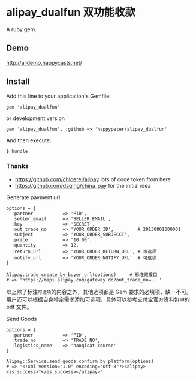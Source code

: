 # alipay_dualfun 双功能收款

A ruby gem.

## Demo

http://alidemo.happycasts.net/

## Install

Add this line to your application's Gemfile:

    gem 'alipay_dualfun'


or development version

    gem 'alipay_dualfun', :github => 'happypeter/alipay_dualfun'

And then execute:

    $ bundle

### Thanks

- <https://github.com/chloerei/alipay> lots of code token from here
- <https://github.com/daqing/china_pay> for the initial idea


Generate payment url

    options = {
      :partner           => 'PID',
      :seller_email      => 'SELLER_EMAIL',
      :key               => 'SECRET',
      :out_trade_no      => 'YOUR_ORDER_ID',         # 20130801000001
      :subject           => 'YOUR_ORDER_SUBJECCT', 
      :price             => '10.00',
      :quantity          => 12,
      :return_url        => 'YOUR_ORDER_RETURN_URL', # 可选项
      :notify_url        => 'YOUR_ORDER_NOTIFY_URL'  # 可选项
    }

    Alipay.trade_create_by_buyer_url(options)     # 标准双接口
    # => 'https://mapi.alipay.com/gateway.do?out_trade_no=...'

以上除了标注`可选项`的内容之外，其他选项都是 Gem 要求的必填项，缺一不可。用户还可以根据自身特定需求添加可选项，具体可以参考支付宝官方资料包中的 pdf 文件。

Send Goods

    options = {
      :partner           => 'PID',
      :trade_no          => 'TRADE_NO',
      :logistics_name    => 'haoqicat course'
    }

    Alipay::Service.send_goods_confirm_by_platform(options)
    # => '<!xml version="1.0" encoding="utf-8"?><alipay><is_success>T</is_success></alipay>'
